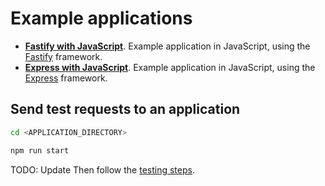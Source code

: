 # Example applications

- **[Fastify with JavaScript](fastify-javascript)**. Example application in JavaScript,
using the [Fastify](https://www.fastify.io/) framework.
- **[Express with JavaScript](express-javascript)**. Example application in JavaScript,
using the [Express](https://expressjs.com/) framework.

## Send test requests to an application

```bash
cd <APPLICATION_DIRECTORY>

npm run start
```

TODO: Update
Then follow the [testing steps](TESTING.md).
